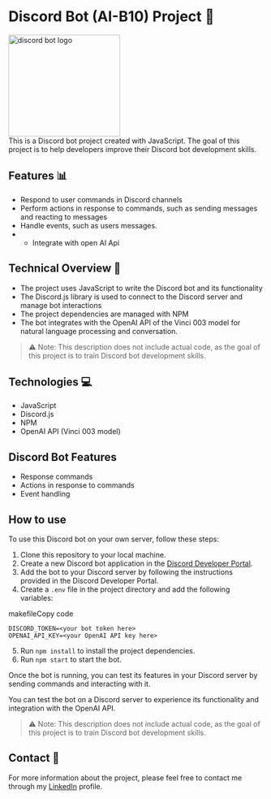 # Discord Bot (AI-B10) Project 🤖
<img src="https://i.imgur.com/T0TuFjv.jpg" width="220"  height="200" alt="discord bot logo" />
<br>
This is a Discord bot project created with JavaScript. The goal of this project is to help developers improve their Discord bot development skills.

## Features 📊

-   Respond to user commands in Discord channels
-   Perform actions in response to commands, such as sending messages and reacting to messages
-   Handle events, such as users messages.
- - Integrate with open AI Api

## Technical Overview 🧐

-   The project uses JavaScript to write the Discord bot and its functionality
-   The Discord.js library is used to connect to the Discord server and manage bot interactions
-   The project dependencies are managed with NPM
-   The bot integrates with the OpenAI API of the Vinci 003 model for natural language processing and conversation.

> ⚠️ Note: This description does not include actual code, as the goal of this project is to train Discord bot development skills.

## Technologies 💻

-   JavaScript
-   Discord.js
-   NPM
-   OpenAI API (Vinci 003 model)

## Discord Bot Features

-   Response commands
-   Actions in response to commands
-   Event handling

## How to use

To use this Discord bot on your own server, follow these steps:

1.  Clone this repository to your local machine.
2.  Create a new Discord bot application in the [Discord Developer Portal](https://discord.com/developers/applications).
3.  Add the bot to your Discord server by following the instructions provided in the Discord Developer Portal.
4.  Create a `.env` file in the project directory and add the following variables:

makefileCopy code

    DISCORD_TOKEN=<your bot token here>
    OPENAI_API_KEY=<your OpenAI API key here>

5.  Run `npm install` to install the project dependencies.
6.  Run `npm start` to start the bot.

Once the bot is running, you can test its features in your Discord server by sending commands and interacting with it.

You can test the bot on a Discord server to experience its functionality and integration with the OpenAI API.

> ⚠️ Note: This description does not include actual code, as the goal of this project is to train Discord bot development skills.

## Contact 💬

For more information about the project, please feel free to contact me through my [LinkedIn](https://www.linkedin.com/in/victor-martins-t/) profile.
